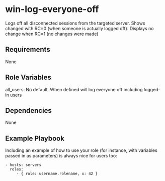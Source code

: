 win-log-everyone-off
=========

Logs off all disconnected sessions from the targeted server. Shows changed with RC=0 (when someone is actually logged off). Displays no change when RC=1 (no changes were made)

Requirements
------------

None

Role Variables
--------------

all_users: No default. When defined will log everyone off including logged-in users

Dependencies
------------

None

Example Playbook
----------------

Including an example of how to use your role (for instance, with variables passed in as parameters) is always nice for users too:

    - hosts: servers
      roles:
         - { role: username.rolename, x: 42 }